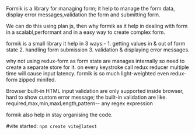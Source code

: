 Formik is a library for managing form; it help to manage the form data, display error messages,validation the form and submitting form.

We can do this using plan js, then why formik as it help in dealing with form in a scalabl,performant and in a easy way to create complex form.

formik is a small library it help in 3 ways:- 1. getting values in & out of form state 2. handling form submission 3. validation & displaying error messages.

why not using redux-form as form state are manages internally so need to create a separate store for it. on every keystroke call redux reducer multiple time will cause input latency. formik is so much light-weighted even redux-form zipped minifed.

Browser built-in HTML input validation are only supported inside browser, hard to show custom error message;
the built-in validation are like. required,max,min,maxLength,pattern-- any regex expression

formik also help in stay organising the code.

#vite started: `npm create vite@latest`
